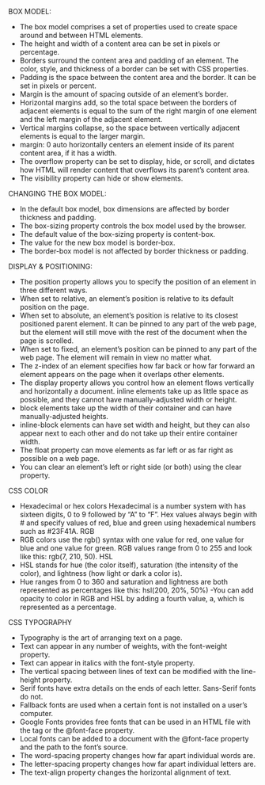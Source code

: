 BOX MODEL:

- The box model comprises a set of properties used to create space around and between HTML elements.
- The height and width of a content area can be set in pixels or percentage.
- Borders surround the content area and padding of an element. The color, style, and thickness of a border can be set with CSS properties.
- Padding is the space between the content area and the border. It can be set in pixels or percent.
- Margin is the amount of spacing outside of an element’s border.
- Horizontal margins add, so the total space between the borders of adjacent elements is equal to the sum of the right margin of one element and the left margin of the adjacent element.
- Vertical margins collapse, so the space between vertically adjacent elements is equal to the larger margin.
- margin: 0 auto horizontally centers an element inside of its parent content area, if it has a width.
- The overflow property can be set to display, hide, or scroll, and dictates how HTML will render content that overflows its parent’s content area.
- The visibility property can hide or show elements.

CHANGING THE BOX MODEL:

- In the default box model, box dimensions are affected by border thickness and padding.
- The box-sizing property controls the box model used by the browser.
- The default value of the box-sizing property is content-box.
- The value for the new box model is border-box.
- The border-box model is not affected by border thickness or padding.

DISPLAY & POSITIONING:

- The position property allows you to specify the position of an element in three different ways.
- When set to relative, an element’s position is relative to its default position on the page.
- When set to absolute, an element’s position is relative to its closest positioned parent element. It can be pinned to any part of the web page, but the element will still move with the rest of the document when the page is scrolled.
- When set to fixed, an element’s position can be pinned to any part of the web page. The element will remain in view no matter what.
- The z-index of an element specifies how far back or how far forward an element appears on the page when it overlaps other elements.
- The display property allows you control how an element flows vertically and horizontally a document.
  inline elements take up as little space as possible, and they cannot have manually-adjusted width or height.
- block elements take up the width of their container and can have manually-adjusted heights.
- inline-block elements can have set width and height, but they can also appear next to each other and do not take up their entire container width.
- The float property can move elements as far left or as far right as possible on a web page.
- You can clear an element’s left or right side (or both) using the clear property.

CSS COLOR

- Hexadecimal or hex colors
  Hexadecimal is a number system with has sixteen digits, 0 to 9 followed by “A” to “F”.
  Hex values always begin with # and specify values of red, blue and green using hexademical numbers such as #23F41A.
  RGB
- RGB colors use the rgb() syntax with one value for red, one value for blue and one value for green.
  RGB values range from 0 to 255 and look like this: rgb(7, 210, 50).
  HSL
- HSL stands for hue (the color itself), saturation (the intensity of the color), and lightness (how light or dark a color is).
- Hue ranges from 0 to 360 and saturation and lightness are both represented as percentages like this: hsl(200, 20%, 50%)
  -You can add opacity to color in RGB and HSL by adding a fourth value, a, which is represented as a percentage.

CSS TYPOGRAPHY

- Typography is the art of arranging text on a page.
- Text can appear in any number of weights, with the font-weight property.
- Text can appear in italics with the font-style property.
- The vertical spacing between lines of text can be modified with the line-height property.
- Serif fonts have extra details on the ends of each letter. Sans-Serif fonts do not.
- Fallback fonts are used when a certain font is not installed on a user’s computer.
- Google Fonts provides free fonts that can be used in an HTML file with the <link> tag or the @font-face property.
- Local fonts can be added to a document with the @font-face property and the path to the font’s source.
- The word-spacing property changes how far apart individual words are.
- The letter-spacing property changes how far apart individual letters are.
- The text-align property changes the horizontal alignment of text.

